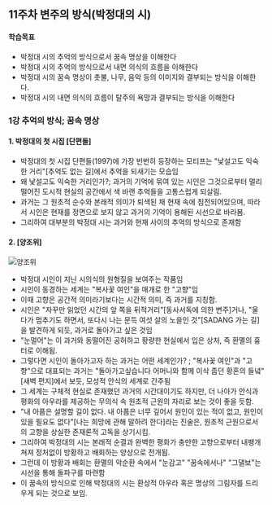 ## 11주차 변주의 방식(박정대의 시)

#### 학습목표
* 박정대 시의 추억의 방식으로서 꿈속 명상을 이해한다
* 박정대 시의 추억의 방식으로서 내면 의식의 흐름을 이해한다
* 박정대 시의 꿈속 명상이 촛불, 나무, 음악 등의 이미지와 결부되는 방식을 이해한다.
* 박정대 시의 내면 의식의 흐름이 탈주의 욕망과 결부되는 방식을 이해한다


### 1강 추억의 방식; 꿈속 명상

#### 1. 박정대의 첫 시집 [단편들]
* 박정대의 첫 시집 단편들(1997)에 가장 빈번히 등장하는 모티프는 "낯설고도 익숙한 거리"[추억도 없는 길]에서 추억을 되새기는 모습임
* 왜 낯설고도 익숙한 거리인가?; 과거의 기억에 묶여 있는 시인은 그것으로부터 멀리 떨어진 도시적 현실의 공간에서 색 바랜 추억들을 고통스럽게 되살림.
* 과거는 그 원초적 순수와 본래적 의미가 퇴색된 채 현재 속에 침전되어있으며, 따라서 시인은 현재를 정면으로 보지 않고 과거의 기억이 용해된 시선으로 바라봄.
* 그리하여 대부분의 박정대 시는 과거와 현재 사이의 추억의 방식으로 존재함

#### 2. [양조위]
![양조위](https://blogfiles.pstatic.net/MjAyMDExMTBfMjM4/MDAxNjA1MDAyMjc3MjA0.NHwE6XIHq42cbp0gJJgsLRAnkeiDoKfaRfN-k_hG8Fwg.Ls1j7HI0_31vl-Wm1N91QZ_2mO_QFOyiyhNdvpmjnUog.PNG.sonbill/image.png)
* 박정대 시인이 지닌 시의식의 원형질을 보여주는 작품임
* 시인이 동경하는 세계는 "복사꽃 여인"을 매개로 한 "고향"임
* 이때 고향은 공간적 의미라기보다는 시간적 의미, 즉 과거를 지칭함.
* 시인은 "자꾸만 읽었던 시간의 앞 쪽을 뒤적거리"[동사서독에 의한 변주]거나, "울다가 멈추기도 하면서, 또다시 나는 문득 여섯 살의 노을인 것"[SADANG 가는 길]을 발견하게 되듯, 과거로 돌아가고 싶은 것임
* "눈멀어"는 이 과거와 동떨어진 공허하고 황량한 현실에서 입은 상처, 즉 환멸의 흉터로 이해됨.
* 그렇다면 시인이 돌아가고자 하는 과거는 어떤 세계인가? ; "복사꽃 여인"과 "고향"으로 대표되는 과거는 "돌아가고싶습니다 어머니와 함께 이삭 줍던 황혼의 들녘"[새벽 편지]에서 보듯, 모성적 안식의 세계로 간주됨
* 그 세계는 구체적 현실로 존재했던 과거의 시간대이기도 하지만, 더 나아가 안식과 평화의 아우라를 제공하는 무의식 속 원초적 근원의 자리로 보는 것이 좋을 듯함.
* "내 아픔은 설명할 길이 없다. 내 아픔은 너무 깊어서 원인이 있는 적이 없고, 원인이 있을 필요도 없다"[나는 희망에 관해 말하려 한다]라는 진술은, 원초적 근원으로서의 고향을 상실한 존재론적 고독을 상기시킴.
* 그리하여 박정대의 시는 본래적 순결과 완벽한 평화가 충만한 고향으로부터 내팽개쳐져 정처없이 방황하고 배회하는 양상으로 전개됨.
* 그런데 이 방황과 배회는 환멸의 악순환 속에서 "눈감고" "꿈속에서나" "그댈보"는 시선을 통해 돌파구를 마련함
* 이 꿈속의 방식으로 인해 박정대의 시는 환상적 아우라 혹은 명상의 그림자를 드리우게 되는 것으로 보임.
